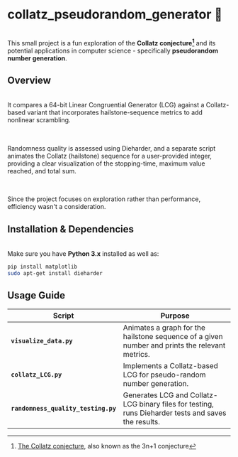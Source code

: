 # collatz_pseudorandom_generator 🎲
\
This small project is a fun exploration of the **Collatz conjecture[^1]** and its potential applications in computer science - specifically **pseudorandom number generation**.

## Overview
\
It compares a 64-bit Linear Congruential Generator (LCG) against a Collatz-based variant that incorporates hailstone-sequence metrics to add nonlinear scrambling.

##
\
Randomness quality is assessed using Dieharder, and a separate script animates the Collatz (hailstone) sequence for a user-provided integer, providing a clear visualization of the stopping-time, maximum value reached, and total sum.

##
\
Since the project focuses on exploration rather than performance, efficiency wasn't a consideration.  

## Installation & Dependencies
\
Make sure you have **Python 3.x** installed as well as:
```bash
pip install matplotlib
sudo apt-get install dieharder
```

## Usage Guide

| Script                      | Purpose |
|-----------------------------|--------------------------------------------------|
| **`visualize_data.py`** | Animates a graph for the hailstone sequence of a given number and prints the relevant metrics. |
| **`collatz_LCG.py`** | Implements a Collatz-based LCG for pseudo-random number generation. |
| **`randomness_quality_testing.py`** | Generates LCG and Collatz-LCG binary files for testing, runs Dieharder tests and saves the results. |

[^1]: [The Collatz conjecture](https://youtu.be/094y1Z2wpJg), also known as the 3n+1 conjecture
